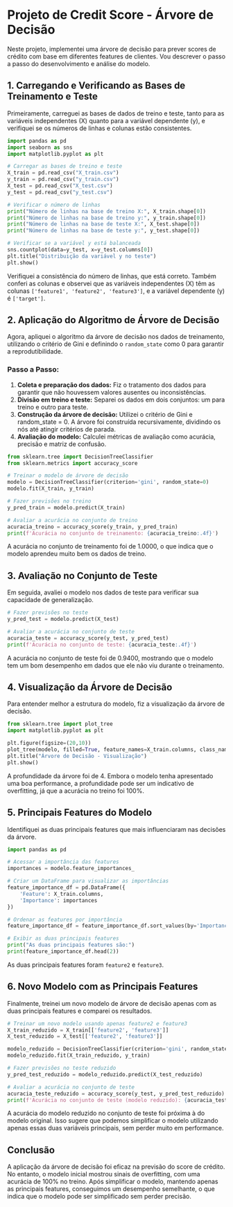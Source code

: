 
# Projeto de Credit Score - Árvore de Decisão

Neste projeto, implementei uma árvore de decisão para prever scores de crédito com base em diferentes features de clientes. Vou descrever o passo a passo do desenvolvimento e análise do modelo.

## 1. Carregando e Verificando as Bases de Treinamento e Teste

Primeiramente, carreguei as bases de dados de treino e teste, tanto para as variáveis independentes (X) quanto para a variável dependente (y), e verifiquei se os números de linhas e colunas estão consistentes.

```python
import pandas as pd
import seaborn as sns
import matplotlib.pyplot as plt

# Carregar as bases de treino e teste
X_train = pd.read_csv("X_train.csv")
y_train = pd.read_csv("y_train.csv")
X_test = pd.read_csv("X_test.csv")
y_test = pd.read_csv("y_test.csv")

# Verificar o número de linhas
print("Número de linhas na base de treino X:", X_train.shape[0])
print("Número de linhas na base de treino y:", y_train.shape[0])
print("Número de linhas na base de teste X:", X_test.shape[0])
print("Número de linhas na base de teste y:", y_test.shape[0])

# Verificar se a variável y está balanceada
sns.countplot(data=y_test, x=y_test.columns[0])
plt.title("Distribuição da variável y no teste")
plt.show()
```

Verifiquei a consistência do número de linhas, que está correto. Também conferi as colunas e observei que as variáveis independentes (X) têm as colunas `['feature1', 'feature2', 'feature3']`, e a variável dependente (y) é `['target']`.

## 2. Aplicação do Algoritmo de Árvore de Decisão

Agora, apliquei o algoritmo da árvore de decisão nos dados de treinamento, utilizando o critério de Gini e definindo o `random_state` como 0 para garantir a reprodutibilidade.

### Passo a Passo:

1. **Coleta e preparação dos dados:** Fiz o tratamento dos dados para garantir que não houvessem valores ausentes ou inconsistências.
2. **Divisão em treino e teste:** Separei os dados em dois conjuntos: um para treino e outro para teste.
3. **Construção da árvore de decisão:** Utilizei o critério de Gini e random_state = 0. A árvore foi construída recursivamente, dividindo os nós até atingir critérios de parada.
4. **Avaliação do modelo:** Calculei métricas de avaliação como acurácia, precisão e matriz de confusão.

```python
from sklearn.tree import DecisionTreeClassifier
from sklearn.metrics import accuracy_score

# Treinar o modelo de árvore de decisão
modelo = DecisionTreeClassifier(criterion='gini', random_state=0)
modelo.fit(X_train, y_train)

# Fazer previsões no treino
y_pred_train = modelo.predict(X_train)

# Avaliar a acurácia no conjunto de treino
acuracia_treino = accuracy_score(y_train, y_pred_train)
print(f'Acurácia no conjunto de treinamento: {acuracia_treino:.4f}')
```

A acurácia no conjunto de treinamento foi de 1.0000, o que indica que o modelo aprendeu muito bem os dados de treino.

## 3. Avaliação no Conjunto de Teste

Em seguida, avaliei o modelo nos dados de teste para verificar sua capacidade de generalização.

```python
# Fazer previsões no teste
y_pred_test = modelo.predict(X_test)

# Avaliar a acurácia no conjunto de teste
acuracia_teste = accuracy_score(y_test, y_pred_test)
print(f'Acurácia no conjunto de teste: {acuracia_teste:.4f}')
```

A acurácia no conjunto de teste foi de 0.9400, mostrando que o modelo tem um bom desempenho em dados que ele não viu durante o treinamento.

## 4. Visualização da Árvore de Decisão

Para entender melhor a estrutura do modelo, fiz a visualização da árvore de decisão.

```python
from sklearn.tree import plot_tree
import matplotlib.pyplot as plt

plt.figure(figsize=(20,10))
plot_tree(modelo, filled=True, feature_names=X_train.columns, class_names=['Classe 0', 'Classe 1'], rounded=True)
plt.title("Árvore de Decisão - Visualização")
plt.show()
```

A profundidade da árvore foi de 4. Embora o modelo tenha apresentado uma boa performance, a profundidade pode ser um indicativo de overfitting, já que a acurácia no treino foi 100%.

## 5. Principais Features do Modelo

Identifiquei as duas principais features que mais influenciaram nas decisões da árvore.

```python
import pandas as pd

# Acessar a importância das features
importances = modelo.feature_importances_

# Criar um DataFrame para visualizar as importâncias
feature_importance_df = pd.DataFrame({
    'Feature': X_train.columns,
    'Importance': importances
})

# Ordenar as features por importância
feature_importance_df = feature_importance_df.sort_values(by='Importance', ascending=False)

# Exibir as duas principais features
print("As duas principais features são:")
print(feature_importance_df.head(2))
```

As duas principais features foram `feature2` e `feature3`.

## 6. Novo Modelo com as Principais Features

Finalmente, treinei um novo modelo de árvore de decisão apenas com as duas principais features e comparei os resultados.

```python
# Treinar um novo modelo usando apenas feature2 e feature3
X_train_reduzido = X_train[['feature2', 'feature3']]
X_test_reduzido = X_test[['feature2', 'feature3']]

modelo_reduzido = DecisionTreeClassifier(criterion='gini', random_state=0)
modelo_reduzido.fit(X_train_reduzido, y_train)

# Fazer previsões no teste reduzido
y_pred_test_reduzido = modelo_reduzido.predict(X_test_reduzido)

# Avaliar a acurácia no conjunto de teste
acuracia_teste_reduzido = accuracy_score(y_test, y_pred_test_reduzido)
print(f'Acurácia no conjunto de teste (modelo reduzido): {acuracia_teste_reduzido:.4f}')
```

A acurácia do modelo reduzido no conjunto de teste foi próxima à do modelo original. Isso sugere que podemos simplificar o modelo utilizando apenas essas duas variáveis principais, sem perder muito em performance.

## Conclusão

A aplicação da árvore de decisão foi eficaz na previsão do score de crédito. No entanto, o modelo inicial mostrou sinais de overfitting, com uma acurácia de 100% no treino. Após simplificar o modelo, mantendo apenas as principais features, conseguimos um desempenho semelhante, o que indica que o modelo pode ser simplificado sem perder precisão.
